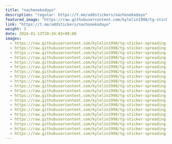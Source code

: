 ```yaml
---
title: "nachonekodayo"
description: "regular: https://t.me/addstickers/nachonekodayo"
featured_image: "https://raw.githubusercontent.com/kylelin1998/tg-sticker-spreading-worldwide-images/main/img/1fe57c41-ecfe-4061-aa81-b828068b727e.jpg"
link: "https://t.me/addstickers/nachonekodayo"
weight: 3
date: 2024-01-13T20:34:03+08:00
images:
  - https://raw.githubusercontent.com/kylelin1998/tg-sticker-spreading-worldwide-images/main/img/1fe57c41-ecfe-4061-aa81-b828068b727e.jpg
  - https://raw.githubusercontent.com/kylelin1998/tg-sticker-spreading-worldwide-images/main/img/7608c25d-609c-427a-ba4c-4795ff0da12d.jpg
  - https://raw.githubusercontent.com/kylelin1998/tg-sticker-spreading-worldwide-images/main/img/9659f73a-6c7b-4ea3-bc9b-274281e66a70.jpg
  - https://raw.githubusercontent.com/kylelin1998/tg-sticker-spreading-worldwide-images/main/img/29df12bb-acc7-4aec-830a-bf30bfa24994.jpg
  - https://raw.githubusercontent.com/kylelin1998/tg-sticker-spreading-worldwide-images/main/img/8b85e9be-850e-4ddc-9994-3140c07d985e.jpg
  - https://raw.githubusercontent.com/kylelin1998/tg-sticker-spreading-worldwide-images/main/img/d169a4c7-4be1-4424-bf89-c2c3a8e19637.jpg
  - https://raw.githubusercontent.com/kylelin1998/tg-sticker-spreading-worldwide-images/main/img/87cb097f-55ee-46f2-82df-4dde79eb321d.jpg
  - https://raw.githubusercontent.com/kylelin1998/tg-sticker-spreading-worldwide-images/main/img/a92535a3-6d80-481e-80f1-e4d14acbf0b4.jpg
  - https://raw.githubusercontent.com/kylelin1998/tg-sticker-spreading-worldwide-images/main/img/c0c2f445-5163-4c00-a661-9a16bc2b6511.jpg
  - https://raw.githubusercontent.com/kylelin1998/tg-sticker-spreading-worldwide-images/main/img/5974e84a-f517-41d4-a51e-be447bc50192.jpg
  - https://raw.githubusercontent.com/kylelin1998/tg-sticker-spreading-worldwide-images/main/img/7e1aac82-74e4-4238-bb17-ee55b3e75aa5.jpg
  - https://raw.githubusercontent.com/kylelin1998/tg-sticker-spreading-worldwide-images/main/img/37eb7968-babd-4d57-a88e-01824cc49761.jpg
  - https://raw.githubusercontent.com/kylelin1998/tg-sticker-spreading-worldwide-images/main/img/bd88beb6-5684-4621-894b-1554e27d2ac2.jpg
  - https://raw.githubusercontent.com/kylelin1998/tg-sticker-spreading-worldwide-images/main/img/a6dbda75-abb9-4f0d-9f77-ff354f412fe7.jpg
  - https://raw.githubusercontent.com/kylelin1998/tg-sticker-spreading-worldwide-images/main/img/d808fc57-ed63-4779-ba33-cb04b407da87.jpg
  - https://raw.githubusercontent.com/kylelin1998/tg-sticker-spreading-worldwide-images/main/img/e43a477c-da4a-483d-aa9c-cd8aa25315d2.jpg
  - https://raw.githubusercontent.com/kylelin1998/tg-sticker-spreading-worldwide-images/main/img/b3d49af0-dc54-4964-8704-af514c23480e.jpg
  - https://raw.githubusercontent.com/kylelin1998/tg-sticker-spreading-worldwide-images/main/img/193df6f8-0a10-4c40-995c-0ecd2956a10d.jpg
  - https://raw.githubusercontent.com/kylelin1998/tg-sticker-spreading-worldwide-images/main/img/daeed795-93fb-4620-ade4-4d623c42db49.jpg
  - https://raw.githubusercontent.com/kylelin1998/tg-sticker-spreading-worldwide-images/main/img/c9c187ec-d8c3-46f5-89b4-0b4902f22d98.jpg
---
```

